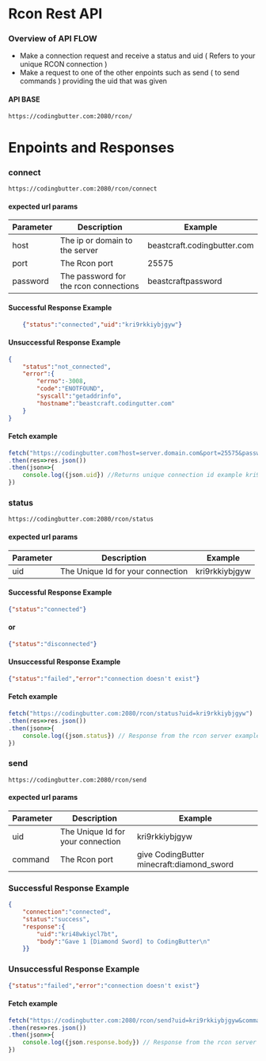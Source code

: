 # Rcon Rest API

### Overview of API FLOW
  - Make a connection request and receive a status and uid ( Refers to your unique RCON connection )
  - Make a request to one of the other enpoints such as send ( to send commands ) providing the uid that was given


#### API BASE
```
https://codingbutter.com:2080/rcon/
```

# Enpoints and Responses
### connect
```
https://codingbutter.com:2080/rcon/connect
```
#### expected url params
| Parameter | Description | Example |
|-----------|-------------|---------|
| host | The ip or domain to the server | beastcraft.codingbutter.com
| port | The Rcon port | 25575
| password| The password for the rcon connections | beastcraftpassword

#### Successful Response Example
```json
    {"status":"connected","uid":"kri9rkkiybjgyw"}
```

#### Unsuccessful Response Example
```json
{
    "status":"not_connected",
    "error":{
        "errno":-3008,
        "code":"ENOTFOUND",
        "syscall":"getaddrinfo",
        "hostname":"beastcraft.codingutter.com"
    }
}
```

#### Fetch example 
   
```javascript
fetch("https://codingbutter.com?host=server.domain.com&port=25575&password=rconpass")
.then(res=>res.json())
.then(json=>{
    console.log({json.uid}) //Returns unique connection id example kri9rkkiybjgyw  
})
```
### status
```
https://codingbutter.com:2080/rcon/status
```
#### expected url params
| Parameter | Description | Example |
|-----------|-------------|---------|
| uid | The Unique Id for your connection | kri9rkkiybjgyw |

#### Successful Response Example
```json
{"status":"connected"}
```
#### or
```json
{"status":"disconnected"}
```

#### Unsuccessful Response Example
```json
{"status":"failed","error":"connection doesn't exist"}
```

#### Fetch example 
   
```javascript
fetch("https://codingbutter.com:2080/rcon/status?uid=kri9rkkiybjgyw")
.then(res=>res.json())
.then(json=>{
    console.log({json.status}) // Response from the rcon server example "connected"  
})
```


### send
```
https://codingbutter.com:2080/rcon/send
```
#### expected url params
| Parameter | Description | Example |
|-----------|-------------|---------|
| uid | The Unique Id for your connection | kri9rkkiybjgyw |
| command | The Rcon port | give CodingButter minecraft:diamond_sword |

### Successful Response Example
```json
{
    "connection":"connected",
    "status":"success",
    "response":{
        "uid":"kri48wkiycl7bt",
        "body":"Gave 1 [Diamond Sword] to CodingButter\n"
    }}
```

### Unsuccessful Response Example
```json
{"status":"failed","error":"connection doesn't exist"}
```

#### Fetch example 
   
```javascript
fetch("https://codingbutter.com:2080/rcon/send?uid=kri9rkkiybjgyw&command=give%20CodingButter%20minecraft:diamond_swords")
.then(res=>res.json())
.then(json=>{
    console.log({json.response.body}) // Response from the rcon server example "Gave 1 [Diamond Sword] to CodingButter\n"  
})
```
